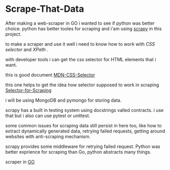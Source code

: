 # Scrape-That-Data

After making a web-scraper in GO i wanted to see if python was better choice.
python has better tooles for scraping and i'am using [scrapy](https://scrapy.org/) in this project.

to make a scraper and use it well i need to know how to work with *CSS selector* and
*XPath* .

with developer tools i can get the css selector for HTML elements that i want.

this is good document [MDN-CSS-Selector](ttps://developer.mozilla.org/en-US/docs/Web/CSS/CSS_selectors)

this one helps to get the idea how selector supposed to work in scraping [Selector-for-Scraping](https://www.scrapingbee.com/blog/using-css-selectors-for-web-scraping/)

i will be using MongoDB and pymongo for storing data.

scrapy has a built in testing system using docstrings valled contracts.
i use that but i also can use pytest or unittest.

some common issues for scraping data still persist in here too,
like how to extract dynamically generated data, retrying failed requests,
getting around websites with anti-scraping mechanism.

scrapy provides some middleware for retrying failed request.
Python was better exprience for scraping than Go, python abstracts many things.

scraper in [GO](https://github.com/Hamidspirit/web-scraper)
